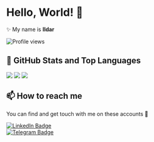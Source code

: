 # Hello, World! 👋

✨ My name is **Ildar**

![Profile views](https://komarev.com/ghpvc/?username=GarifullinII&color=yellow)

## 📌 GitHub Stats and Top Languages

<p float="center">
  <img  src="https://github-readme-stats.vercel.app/api?username=GarifullinII&show_icons=true&theme=dark&count_private=true&hide=contribs,issue" />
  <img  src="https://github-readme-stats.vercel.app/api/top-langs/?username=GarifullinII&layout=compact&theme=dark" />
  <img src ="https://github-readme-streak-stats.herokuapp.com?user=GarifullinII&theme=dark&hide_border=true&background=#000000">
</p>

## 📫 How to reach me

You can find and get touch with me on these accounts 👀

[![LinkedIn Badge](https://img.shields.io/badge/GARIFULLIN-follow%20on%20linkedin-blue?style=for-the-badge&logo=linkedin)](https://www.linkedin.com/in/ildar-garifullin-575237221/)
<br>
[![Telegram Badge](https://img.shields.io/badge/GARIFULLIN-write%20_%20me-blue?style=for-the-badge&logo=telegram)](https://t.me/it_gi)
<br>
